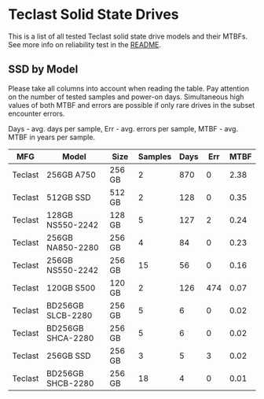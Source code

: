 Teclast Solid State Drives
==========================

This is a list of all tested Teclast solid state drive models and their MTBFs. See
more info on reliability test in the [README](https://github.com/linuxhw/SMART).

SSD by Model
------------

Please take all columns into account when reading the table. Pay attention on the
number of tested samples and power-on days. Simultaneous high values of both MTBF
and errors are possible if only rare drives in the subset encounter errors.

Days - avg. days per sample,
Err  - avg. errors per sample,
MTBF - avg. MTBF in years per sample.

| MFG       | Model              | Size   | Samples | Days  | Err   | MTBF |
|-----------|--------------------|--------|---------|-------|-------|------|
| Teclast   | 256GB A750         | 256 GB | 2       | 870   | 0     | 2.38   |
| Teclast   | 512GB SSD          | 512 GB | 2       | 128   | 0     | 0.35   |
| Teclast   | 128GB NS550-2242   | 128 GB | 5       | 127   | 2     | 0.24   |
| Teclast   | 256GB NA850-2280   | 256 GB | 4       | 84    | 0     | 0.23   |
| Teclast   | 256GB NS550-2242   | 256 GB | 15      | 56    | 0     | 0.16   |
| Teclast   | 120GB S500         | 120 GB | 2       | 126   | 474   | 0.07   |
| Teclast   | BD256GB SLCB-2280  | 256 GB | 5       | 6     | 0     | 0.02   |
| Teclast   | BD256GB SHCA-2280  | 256 GB | 5       | 6     | 0     | 0.02   |
| Teclast   | 256GB SSD          | 256 GB | 3       | 5     | 3     | 0.02   |
| Teclast   | BD256GB SHCB-2280  | 256 GB | 18      | 4     | 0     | 0.01   |

